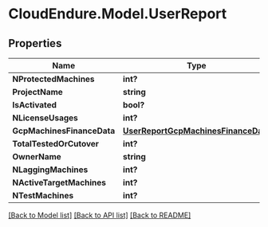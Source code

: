 # CloudEndure.Model.UserReport
## Properties

Name | Type | Description | Notes
------------ | ------------- | ------------- | -------------
**NProtectedMachines** | **int?** |  | [optional] 
**ProjectName** | **string** |  | [optional] 
**IsActivated** | **bool?** |  | [optional] 
**NLicenseUsages** | **int?** |  | [optional] 
**GcpMachinesFinanceData** | [**UserReportGcpMachinesFinanceData**](UserReportGcpMachinesFinanceData.md) |  | [optional] 
**TotalTestedOrCutover** | **int?** |  | [optional] 
**OwnerName** | **string** |  | [optional] 
**NLaggingMachines** | **int?** |  | [optional] 
**NActiveTargetMachines** | **int?** |  | [optional] 
**NTestMachines** | **int?** |  | [optional] 

[[Back to Model list]](../README.md#documentation-for-models) [[Back to API list]](../README.md#documentation-for-api-endpoints) [[Back to README]](../README.md)

